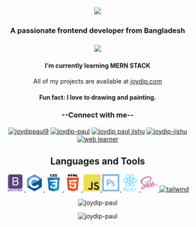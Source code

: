 <h3 align="center"><img src = "https://scontent.xx.fbcdn.net/v/t1.15752-9/240456244_589647428865267_121272379133219108_n.jpg?_nc_cat=109&ccb=1-5&_nc_sid=aee45a&_nc_eui2=AeHiJCOKLNSrT3qJ9vXKGsLWlCSObGpNiC6UJI5sak2ILtllCYZUf2YeNLUq8i05j124wvGPdvMSVk7zcklo3KFU&_nc_ohc=rU1ObiOXceEAX9_4DUj&_nc_ad=z-m&_nc_cid=0&_nc_ht=scontent.xx&oh=d0e0738b34cd8e6fe2c6b19ce921b3cd&oe=61494C6D" /></h3>
<h3 align="center">A passionate frontend developer from Bangladesh</h3>
<h3 align="center"><img src = "https://komarev.com/ghpvc/?username=joydip-paul&style=flat-square" /></h3>


<div align="center">
 <h4>I’m currently learning MERN STACK</h4>
  <span>All of my projects are available at </span><a href = "https://joydippaul.netlify.app/">joydip.com</a>
 <h4>Fun fact: I love to drawing and painting.</h4>
 </div>

<h3 align="center">--Connect with me--</h3>
<p align="center">
<a href="https://twitter.com/joydippaul9" target="blank"><img align="center" src="https://img.icons8.com/color/48/000000/twitter--v2.png" alt="joydippaul9" /></a>
<a href="https://www.linkedin.com/in/joydip-paul-90b447190/" target="blank"><img align="center" src="https://img.icons8.com/color/48/000000/linkedin-2--v2.png" alt="joydip-paul" /></a>
<a href="https://www.facebook.com/joydippaul72/" target="blank"><img align="center" src="https://img.icons8.com/color/48/000000/facebook-circled--v5.png" alt="joydip paul jishu"/></a>
<a href="https://www.instagram.com/joydip_jishu/" target="blank"><img align="center" src="https://img.icons8.com/color/48/000000/instagram-new--v2.png" alt="joydip-jishu" /></a>
<a href="https://www.youtube.com/channel/UCXOoAHrPiW8xD7hMnqHnENA" target="blank"><img align="center" src="https://img.icons8.com/color/48/000000/youtube--v3.png" alt="web learner"/></a>
</p>

<h2 align="center">Languages and Tools</h2>
<p align="center"> <a href="https://getbootstrap.com" target="_blank"> <img src="https://raw.githubusercontent.com/devicons/devicon/master/icons/bootstrap/bootstrap-plain-wordmark.svg" alt="bootstrap" width="40" height="40"/> </a> <a href="https://www.cprogramming.com/" target="_blank"> <img src="https://raw.githubusercontent.com/devicons/devicon/master/icons/c/c-original.svg" alt="c" width="40" height="40"/> </a> <a href="https://www.w3schools.com/css/" target="_blank"> <img src="https://raw.githubusercontent.com/devicons/devicon/master/icons/css3/css3-original-wordmark.svg" alt="css3" width="40" height="40"/> </a> <a href="https://www.w3.org/html/" target="_blank"> <img src="https://raw.githubusercontent.com/devicons/devicon/master/icons/html5/html5-original-wordmark.svg" alt="html5" width="40" height="40"/> </a> <a href="https://developer.mozilla.org/en-US/docs/Web/JavaScript" target="_blank"> <img src="https://raw.githubusercontent.com/devicons/devicon/master/icons/javascript/javascript-original.svg" alt="javascript" width="40" height="40"/> </a> <a href="https://www.photoshop.com/en" target="_blank"> <img src="https://raw.githubusercontent.com/devicons/devicon/master/icons/photoshop/photoshop-line.svg" alt="photoshop" width="40" height="40"/> </a> <a href="https://reactjs.org/" target="_blank"> <img src="https://raw.githubusercontent.com/devicons/devicon/master/icons/react/react-original-wordmark.svg" alt="react" width="40" height="40"/> </a> <a href="https://sass-lang.com" target="_blank"> <img src="https://raw.githubusercontent.com/devicons/devicon/master/icons/sass/sass-original.svg" alt="sass" width="40" height="40"/> </a> 
<a href="https://tailwindcss.com/" target="_blank"> <img src="https://cdn.worldvectorlogo.com/logos/tailwindcss.svg" alt="tailwind" width="40" height="40"/> </a>
</p>

<p align="center"><img src="https://github-readme-stats.vercel.app/api/top-langs?username=joydip-paul&show_icons=true&locale=en&layout=compact" alt="joydip-paul" /></p>

<p align="center"><img src="https://github-readme-stats.vercel.app/api?username=joydip-paul&show_icons=true&theme=radical" alt="joydip-paul" />
</p>

